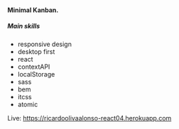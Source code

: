 #### Minimal Kanban.
##### Main skills
- responsive design
- desktop first
- react
- contextAPI
- localStorage
- sass
- bem
- itcss
- atomic

Live: https://ricardoolivaalonso-react04.herokuapp.com
